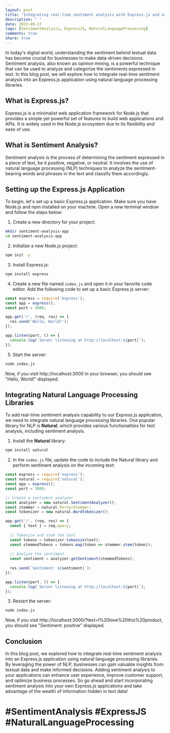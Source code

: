 ```yaml
---
layout: post
title: "Integrating real-time sentiment analysis with Express.js and natural language processing libraries"
description: " "
date: 2023-09-17
tags: [SentimentAnalysis, ExpressJS, NaturalLanguageProcessing]
comments: true
share: true
---
```


In today's digital world, understanding the sentiment behind textual data has become crucial for businesses to make data-driven decisions. Sentiment analysis, also known as opinion mining, is a powerful technique that can be used to analyze and categorize the sentiments expressed in text. In this blog post, we will explore how to integrate real-time sentiment analysis into an Express.js application using natural language processing libraries.

## What is Express.js?

Express.js is a minimalist web application framework for Node.js that provides a simple yet powerful set of features to build web applications and APIs. It is widely used in the Node.js ecosystem due to its flexibility and ease of use.

## What is Sentiment Analysis?

Sentiment analysis is the process of determining the sentiment expressed in a piece of text, be it positive, negative, or neutral. It involves the use of natural language processing (NLP) techniques to analyze the sentiment-bearing words and phrases in the text and classify them accordingly.

## Setting up the Express.js Application

To begin, let's set up a basic Express.js application. Make sure you have Node.js and npm installed on your machine. Open a new terminal window and follow the steps below:

1. Create a new directory for your project:

```bash
mkdir sentiment-analysis-app
cd sentiment-analysis-app
```

2. Initialize a new Node.js project:

```bash
npm init -y
```

3. Install Express.js:

```bash
npm install express
```

4. Create a new file named `index.js` and open it in your favorite code editor. Add the following code to set up a basic Express.js server:

```javascript
const express = require('express');
const app = express();
const port = 3000;

app.get('/', (req, res) => {
  res.send('Hello, World!');
});

app.listen(port, () => {
  console.log(`Server listening at http://localhost:${port}`);
});
```

5. Start the server:

```bash
node index.js
```

Now, if you visit http://localhost:3000 in your browser, you should see "Hello, World!" displayed.

## Integrating Natural Language Processing Libraries

To add real-time sentiment analysis capability to our Express.js application, we need to integrate natural language processing libraries. One popular library for NLP is **Natural**, which provides various functionalities for text analysis, including sentiment analysis.

1. Install the **Natural** library:

```bash
npm install natural
```

2. In the `index.js` file, update the code to include the Natural library and perform sentiment analysis on the incoming text:

```javascript
const express = require('express');
const natural = require('natural');
const app = express();
const port = 3000;

// Create a sentiment analyzer
const analyzer = new natural.SentimentAnalyzer();
const stemmer = natural.PorterStemmer;
const tokenizer = new natural.WordTokenizer();

app.get('/', (req, res) => {
  const { text } = req.query;
  
  // Tokenize and stem the text
  const tokens = tokenizer.tokenize(text);
  const stemmedTokens = tokens.map(token => stemmer.stem(token));
  
  // Analyze the sentiment
  const sentiment = analyzer.getSentiment(stemmedTokens);
  
  res.send(`Sentiment: ${sentiment}`);
});

app.listen(port, () => {
  console.log(`Server listening at http://localhost:${port}`);
});
```

3. Restart the server:

```bash
node index.js
```

Now, if you visit http://localhost:3000/?text=I%20love%20this%20product, you should see "Sentiment: positive" displayed.

## Conclusion

In this blog post, we explored how to integrate real-time sentiment analysis into an Express.js application using natural language processing libraries. By leveraging the power of NLP, businesses can gain valuable insights from textual data and make informed decisions. Adding sentiment analysis to your applications can enhance user experience, improve customer support, and optimize business processes. So go ahead and start incorporating sentiment analysis into your own Express.js applications and take advantage of the wealth of information hidden in text data!

# #SentimentAnalysis #ExpressJS #NaturalLanguageProcessing